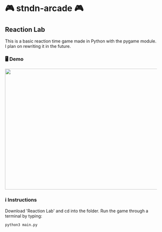 # 🎮 stndn-arcade 🎮

## Reaction Lab
This is a basic reaction time game made in Python with the pygame module.
I plan on rewriting it in the future.

### 🖥 Demo
<img src="https://i.imgur.com/B1SF4iA.gif" width="1280" height="400" />

### ℹ Instructions
Download 'Reaction Lab' and cd into the folder. Run the game through a terminal by typing:
<pre><code>python3 main.py </code></pre>


